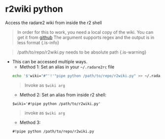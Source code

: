 <!-- TITLE: r2wiki.py -->

# r2wiki python
Access the radare2 wiki from inside the r2 shell
> In order for this to work, you need a local copy of the wiki. You can get it from [github](https://github.com/securisec/radare2_wiki)
> The argument supports regex and the output is in less format
{.is-info}

> /path/to/repo/r2wiki.py needs to be absolute path {.is-warning}

- This can be accessed multiple ways. 
	- Method 1: Set an alias in your `~/.radare2rc` file		
    ```sh
    echo '$'wiki="#"'!'"pipe python /path/to/repo/r2wiki.py" >> ~/.radare2rc
    ```
	 > Invoke as `$wiki arg`
	- Method 2: Set an alias from inside r2 shell:
	```text
	$wiki='#!pipe python /path/to/r2wiki.py'
	```
	 > invoke as `$wiki arg`
	- Method 3: 
    ```text
    #!pipe python /path/to/repo/r2wiki.py
    ```


<p hidden>python wiki</p>
		